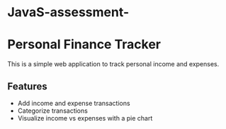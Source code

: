 # JavaS-assessment-

# Personal Finance Tracker

This is a simple web application to track personal income and expenses.

## Features

- Add income and expense transactions
- Categorize transactions
- Visualize income vs expenses with a pie chart

